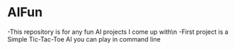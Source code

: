 # AIFun

-This repository is for any fun AI projects I come up with\n
-First project is a Simple Tic-Tac-Toe AI you can play in command line
